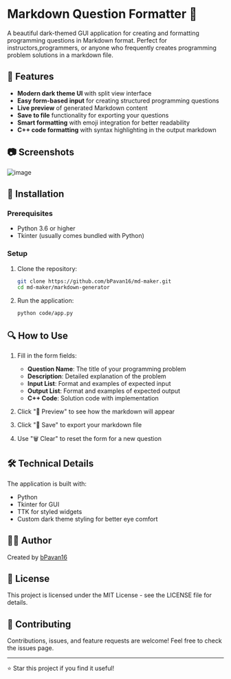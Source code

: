# Markdown Question Formatter 📝

A beautiful dark-themed GUI application for creating and formatting programming questions in Markdown format. Perfect for instructors,programmers, or anyone who frequently creates programming problem solutions in a markdown file.

## 🌟 Features

- **Modern dark theme UI** with split view interface
- **Easy form-based input** for creating structured programming questions
- **Live preview** of generated Markdown content
- **Save to file** functionality for exporting your questions
- **Smart formatting** with emoji integration for better readability
- **C++ code formatting** with syntax highlighting in the output markdown

## 📷 Screenshots

![image](https://github.com/user-attachments/assets/ec1b64d2-b09c-4659-b6a6-547b20c1f3c0)

## 🚀 Installation

### Prerequisites

- Python 3.6 or higher
- Tkinter (usually comes bundled with Python)

### Setup

1. Clone the repository:

   ```bash
   git clone https://github.com/bPavan16/md-maker.git
   cd md-maker/markdown-generator
   ```

2. Run the application:
   ```bash
   python code/app.py
   ```

## 🔍 How to Use

1. Fill in the form fields:

   - **Question Name**: The title of your programming problem
   - **Description**: Detailed explanation of the problem
   - **Input List**: Format and examples of expected input
   - **Output List**: Format and examples of expected output
   - **C++ Code**: Solution code with implementation

2. Click "📌 Preview" to see how the markdown will appear

3. Click "💾 Save" to export your markdown file

4. Use "🗑 Clear" to reset the form for a new question

## 🛠️ Technical Details

The application is built with:

- Python
- Tkinter for GUI
- TTK for styled widgets
- Custom dark theme styling for better eye comfort

## 👨‍💻 Author

Created by [bPavan16](https://github.com/bPavan16)

## 📜 License

This project is licensed under the MIT License - see the LICENSE file for details.

## 🤝 Contributing

Contributions, issues, and feature requests are welcome! Feel free to check the issues page.

---

⭐️ Star this project if you find it useful!

